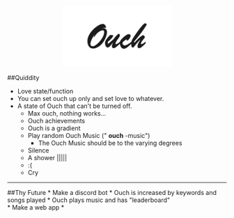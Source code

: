 <p align="center">
<img src="site/imgs/logo.png" width="250"/>
</p>

##Quiddity 
   * Love state/function
   * You can set ouch up only and set love to whatever.
   * A state of Ouch that can't be turned off.
        * Max ouch, nothing works...
        * Ouch achievements
        * Ouch is a gradient
        * Play random Ouch Music (" **ouch** -music")
            * The Ouch Music should be to the varying degrees
        * Silence
        * A shower |||||
        * :(
        * Cry

---
##Thy Future
    * Make a discord bot
        * Ouch is increased by keywords and songs played
        * Ouch plays music and has "leaderboard"   
    * Make a web app
        * 